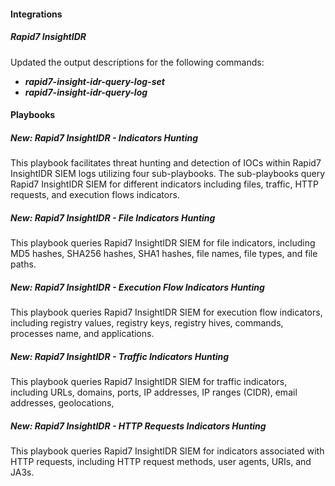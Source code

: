 
#### Integrations
##### Rapid7 InsightIDR
Updated the output descriptions for the following commands:
- ***rapid7-insight-idr-query-log-set*** 
- ***rapid7-insight-idr-query-log*** 

#### Playbooks

##### New: Rapid7 InsightIDR - Indicators Hunting
This playbook facilitates threat hunting and detection of IOCs within Rapid7 InsightIDR SIEM logs utilizing four sub-playbooks. The sub-playbooks query Rapid7 InsightIDR SIEM for different indicators including files, traffic, HTTP requests, and execution flows indicators.

<!--Note that multiple search values should be separated by commas only (without spaces or any special characters). 

Supported IOCs for this playbook:
- MD5
- SHA1
- SHA256
- IP Address
- URLDomain
- Registry Value
- Registry Key
- Registry Hives
- Command Line
- File Name
- Process Name
- HTTP Request Methods
- User Agent
- Port Number
- File Path
- Geolocation
- Email Address
- CIDR
- URI
- Ja3
- FileType (Available from Cortex XSOAR 6.5.0).-->

##### New: Rapid7 InsightIDR - File Indicators Hunting
This playbook queries Rapid7 InsightIDR SIEM for file indicators, including MD5 hashes, SHA256 hashes, SHA1 hashes, file names, file types, and file paths.

<!--Note that multiple search values should be separated by commas only (without spaces or any special characters). (Available from Cortex XSOAR 6.5.0).-->
##### New: Rapid7 InsightIDR - Execution Flow Indicators Hunting
This playbook queries Rapid7 InsightIDR SIEM for execution flow indicators, including registry values, registry keys, registry hives, commands, processes name, and applications. 

<!--Note that multiple search values should be separated by commas only (without spaces or any special characters). (Available from Cortex XSOAR 6.5.0).-->
##### New: Rapid7 InsightIDR - Traffic Indicators Hunting
This playbook queries Rapid7 InsightIDR SIEM for traffic indicators, including URLs, domains, ports, IP addresses, IP ranges (CIDR), email addresses, geolocations, 

<!--Note that multiple search values should be separated by commas only (without spaces or any special characters). (Available from Cortex XSOAR 6.5.0).-->

##### New: Rapid7 InsightIDR - HTTP Requests Indicators Hunting
This playbook queries Rapid7 InsightIDR SIEM for indicators associated with HTTP requests, including HTTP request methods, user agents, URIs, and JA3s.

<!-- Note that multiple search values should be separated by commas only (without spaces or any special characters).  (Available from Cortex XSOAR 6.5.0).-->

